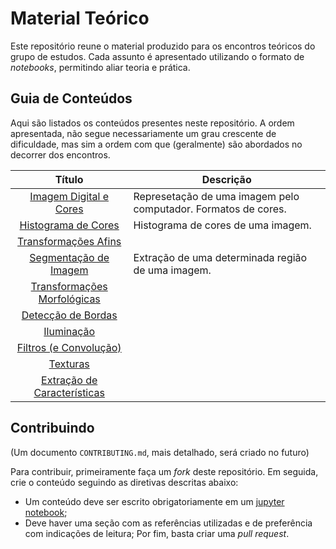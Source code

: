 # Material Teórico
Este repositório reune o material produzido para os encontros teóricos do grupo de estudos. Cada assunto é apresentado utilizando o formato de *notebooks*, permitindo aliar teoria e prática.

## Guia de Conteúdos
Aqui são listados os conteúdos presentes neste repositório. A ordem apresentada, não segue necessariamente um grau crescente de dificuldade, mas sim a ordem com que (geralmente) são abordados no decorrer dos encontros.

|            Título           | Descrição                                                      |
|:---------------------------:|----------------------------------------------------------------|
| [Imagem Digital e Cores]()      | Represetação de uma imagem pelo computador. Formatos de cores. |
| [Histograma de Cores]()         | Histograma de cores de uma imagem.                             |
| [Transformações Afins]()        |                                                                |
| [Segmentação de Imagem]()       | Extração de uma determinada região de uma imagem.              |
| [Transformações Morfológicas]() |                                                                |
| [Detecção de Bordas]()          |                                                                |
| [Iluminação]()                  |                                                                |
| [Filtros (e Convolução)]()      |                                                                |
| [Texturas]()                    |                                                                |
| [Extração de Características]() |                                                                |

## Contribuindo
(Um documento `CONTRIBUTING.md`, mais detalhado, será criado no futuro)

Para contribuir, primeiramente faça um *fork* deste repositório. Em seguida, crie o conteúdo seguindo as diretivas descritas abaixo:
- Um conteúdo deve ser escrito obrigatoriamente em um [jupyter notebook](https://jupyter.org/);
- Deve haver uma seção com as referências utilizadas e de preferência com indicações de leitura;
Por fim, basta criar uma *pull request*.
